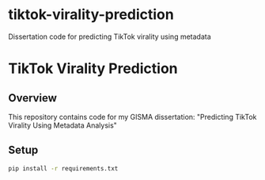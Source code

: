 # tiktok-virality-prediction
Dissertation code for predicting TikTok virality using metadata
# TikTok Virality Prediction

## Overview
This repository contains code for my GISMA dissertation: "Predicting TikTok Virality Using Metadata Analysis"

## Setup
```bash
pip install -r requirements.txt
